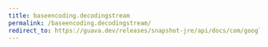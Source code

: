 ```yaml
---
title: baseencoding.decodingstream
permalink: /baseencoding.decodingstream/
redirect_to: https://guava.dev/releases/snapshot-jre/api/docs/com/google/common/io/BaseEncoding.html#decodingStream-java.io.Reader-
---
```

